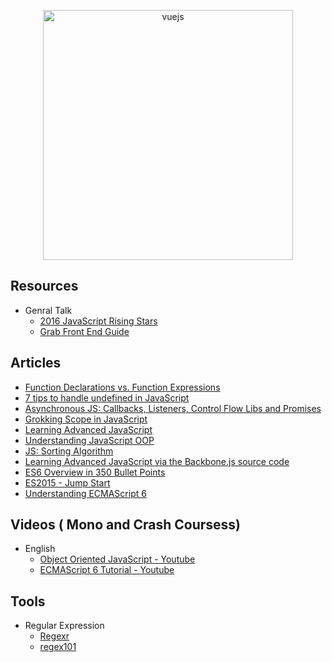 <p align="center">
  <img width="400" src="https://cdn.dribbble.com/users/751348/screenshots/2329465/open-position-frontend-developer-dribbble-2-preview.png"  alt="vuejs">
</p>

## Resources

- Genral Talk
  * [2016 JavaScript Rising Stars](https://risingstars2016.js.org/)
  * [Grab Front End Guide](https://github.com/grab/front-end-guide#new-age-javascript)

## Articles

* [Function Declarations vs. Function Expressions](https://javascriptweblog.wordpress.com/2010/07/06/function-declarations-vs-function-expressions/)
* [7 tips to handle undefined in JavaScript](https://rainsoft.io/7-tips-to-handle-undefined-in-javascript/?utm_source=mybridge&utm_medium=blog&utm_campaign=read_more)
* [Asynchronous JS: Callbacks, Listeners, Control Flow Libs and Promises](http://sporto.github.io/blog/2012/12/09/callbacks-listeners-promises/)
* [Grokking Scope in JavaScript](https://code.tutsplus.com/tutorials/grokking-scope-in-javascript--cms-26259)
* [Learning Advanced JavaScript](https://johnresig.com/apps/learn/)
* [Understanding JavaScript OOP](http://robotlolita.me/2011/10/09/understanding-javascript-oop.html)
* [JS: Sorting Algorithm](http://khan4019.github.io/front-end-Interview-Questions/sort.html)
* [Learning Advanced JavaScript via the Backbone.js source code](http://chrisawren.com/posts/Learning-Advanced-JavaScript-via-the-Backbone-js-source-code)
* [ES6 Overview in 350 Bullet Points](https://ponyfoo.com/articles/es6)
* [ES2015 - Jump Start](https://juristr.com/blog/2015/08/jump-start-es2015/)
* [Understanding ECMAScript 6](https://leanpub.com/understandinges6/read/)

## Videos ( Mono and Crash Coursess)

- English
  * [Object Oriented JavaScript - Youtube](https://www.youtube.com/watch?v=O8wwnhdkPE4)
  * [ECMAScript 6 Tutorial - Youtube](https://www.youtube.com/watch?v=Jakoi0G8lBg&t=2s)

## Tools

- Regular Expression
  * [Regexr](https://regexr.com/)
  * [regex101](https://regex101.com/)